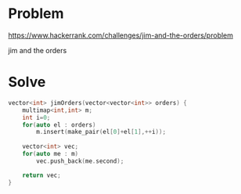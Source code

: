 # Problem
https://www.hackerrank.com/challenges/jim-and-the-orders/problem

jim and the orders

# Solve
```c++
vector<int> jimOrders(vector<vector<int>> orders) {
    multimap<int,int> m;
    int i=0;
    for(auto el : orders)
        m.insert(make_pair(el[0]+el[1],++i));
    
    vector<int> vec;
    for(auto me : m)
        vec.push_back(me.second);

    return vec;
}
```
